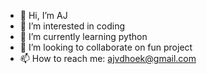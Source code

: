 - 👋 Hi, I’m AJ
- 👀 I’m interested in coding
- 🌱 I’m currently learning python
- 💞️ I’m looking to collaborate on fun project
- 📫 How to reach me: ajvdhoek@gmail.com

<!---
ajvdhoek/ajvdhoek is a ✨ special ✨ repository because its `README.md` (this file) appears on your GitHub profile.
You can click the Preview link to take a look at your changes.
--->
